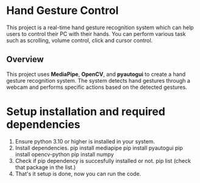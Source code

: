 # Hand Gesture Control
 This project is a real-time hand gesture recognition system which can help users to control their PC  with their hands. You can perform various task such as scrolling, volume control, click and cursor control.

## Overview
This project uses **MediaPipe**, **OpenCV**, and **pyautogui** to create a hand gesture recognition system. The system detects hand gestures through a webcam and performs specific actions based on the detected gestures.

# Setup installation and required dependencies
 1) Ensure python 3.10 or higher is installed in your system.
 2) Install dependencies.
  pip install mediapipe
  pip install pyautogui
  pip install opencv-python
  pip install numpy
 3) Check if pip dependency is succesfully installed or not.
  pip list (check that package in the list.)
 4) That's it setup is done, now you can run the code.

 

